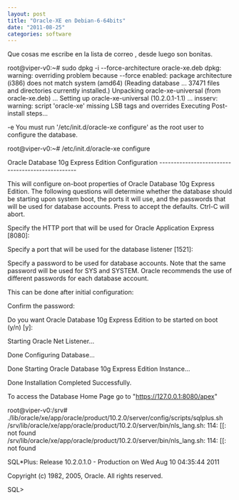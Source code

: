 ```yaml
---
layout: post
title: "Oracle-XE en Debian-6-64bits"
date: "2011-08-25"
categories: software
---
```


Que cosas me escribe en la lista de correo , desde luego son bonitas.

root@viper-v0:~# sudo dpkg -i --force-architecture oracle-xe.deb dpkg: warning: overriding problem because --force enabled: package architecture (i386) does not match system (amd64) (Reading database ... 37471 files and directories currently installed.) Unpacking oracle-xe-universal (from oracle-xe.deb) ... Setting up oracle-xe-universal (10.2.0.1-1.1) ... insserv: warning: script 'oracle-xe' missing LSB tags and overrides Executing Post-install steps...

-e You must run '/etc/init.d/oracle-xe configure' as the root user to configure the database.

root@viper-v0:~# /etc/init.d/oracle-xe configure

Oracle Database 10g Express Edition Configuration -------------------------------------------------

This will configure on-boot properties of Oracle Database 10g Express Edition. The following questions will determine whether the database should be starting upon system boot, the ports it will use, and the passwords that will be used for database accounts. Press to accept the defaults. Ctrl-C will abort.

Specify the HTTP port that will be used for Oracle Application Express \[8080\]:

Specify a port that will be used for the database listener \[1521\]:

Specify a password to be used for database accounts. Note that the same password will be used for SYS and SYSTEM. Oracle recommends the use of different passwords for each database account.

This can be done after initial configuration:

Confirm the password:

Do you want Oracle Database 10g Express Edition to be started on boot (y/n) \[y\]:

Starting Oracle Net Listener...

Done Configuring Database...

Done Starting Oracle Database 10g Express Edition Instance...

Done Installation Completed Successfully.

To access the Database Home Page go to "https://127.0.0.1:8080/apex"

root@viper-v0:/srv# ./lib/oracle/xe/app/oracle/product/10.2.0/server/config/scripts/sqlplus.sh /srv/lib/oracle/xe/app/oracle/product/10.2.0/server/bin/nls\_lang.sh: 114: \[\[: not found /srv/lib/oracle/xe/app/oracle/product/10.2.0/server/bin/nls\_lang.sh: 114: \[\[: not found

SQL\*Plus: Release 10.2.0.1.0 - Production on Wed Aug 10 04:35:44 2011

Copyright (c) 1982, 2005, Oracle. All rights reserved.

SQL>
